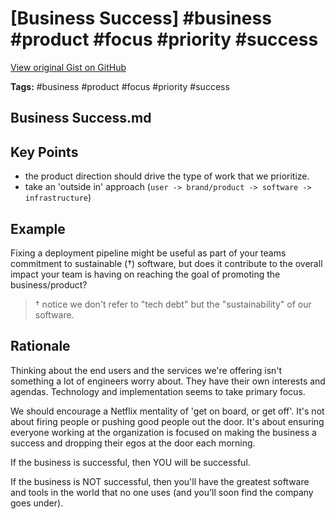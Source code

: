 # [Business Success] #business #product #focus #priority #success

[View original Gist on GitHub](https://gist.github.com/Integralist/b2dded9dfa43e7858ec6ccea33ea3dc4)

**Tags:** #business #product #focus #priority #success

## Business Success.md

## Key Points

- the product direction should drive the type of work that we prioritize.
- take an 'outside in' approach (`user -> brand/product -> software -> infrastructure`)

## Example

Fixing a deployment pipeline might be useful as part of your teams commitment to sustainable (†) software, but does it contribute to the overall impact your team is having on reaching the goal of promoting the business/product?

> † notice we don't refer to "tech debt" but the "sustainability" of our software.

## Rationale

Thinking about the end users and the services we're offering isn't something a lot of engineers worry about. They have their own interests and agendas. Technology and implementation seems to take primary focus.

We should encourage a Netflix mentality of 'get on board, or get off'. It's not about firing people or pushing good people out the door. It's about ensuring everyone working at the organization is focused on making the business a success and dropping their egos at the door each morning.

If the business is successful, then YOU will be successful.

If the business is NOT successful, then you'll have the greatest software and tools in the world that no one uses (and you'll soon find the company goes under).

